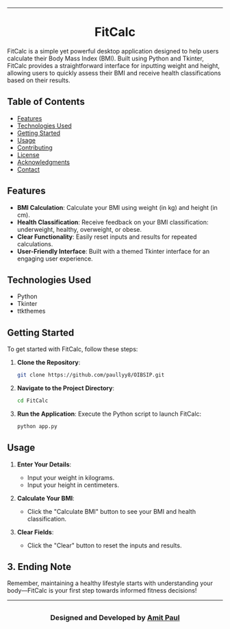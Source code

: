 
---
<div align="center">
  <h1>FitCalc</h1>
</div>

FitCalc is a simple yet powerful desktop application designed to help users calculate their Body Mass Index (BMI). Built using Python and Tkinter, FitCalc provides a straightforward interface for inputting weight and height, allowing users to quickly assess their BMI and receive health classifications based on their results.

## Table of Contents

- [Features](#features)
- [Technologies Used](#technologies-used)
- [Getting Started](#getting-started)
- [Usage](#usage)
- [Contributing](#contributing)
- [License](#license)
- [Acknowledgments](#acknowledgments)
- [Contact](#contact)

## Features

- **BMI Calculation**: Calculate your BMI using weight (in kg) and height (in cm).
- **Health Classification**: Receive feedback on your BMI classification: underweight, healthy, overweight, or obese.
- **Clear Functionality**: Easily reset inputs and results for repeated calculations.
- **User-Friendly Interface**: Built with a themed Tkinter interface for an engaging user experience.

## Technologies Used

- Python
- Tkinter
- ttkthemes

## Getting Started

To get started with FitCalc, follow these steps:

1. **Clone the Repository**:
   ```bash
   git clone https://github.com/paullyy8/OIBSIP.git
   ```

2. **Navigate to the Project Directory**:
   ```bash
   cd FitCalc
   ```

3. **Run the Application**: Execute the Python script to launch FitCalc:
   ```bash
   python app.py
   ```

## Usage

1. **Enter Your Details**:
   - Input your weight in kilograms.
   - Input your height in centimeters.

2. **Calculate Your BMI**:
   - Click the "Calculate BMI" button to see your BMI and health classification.

3. **Clear Fields**:
   - Click the "Clear" button to reset the inputs and results.
## 3. Ending Note
Remember, maintaining a healthy lifestyle starts with understanding your body—FitCalc is your first step towards informed fitness decisions!

--- 
## 
<h3 align="center">Designed and Developed by <a href="https://bento.me/amit-paul">Amit Paul</a></h3>

